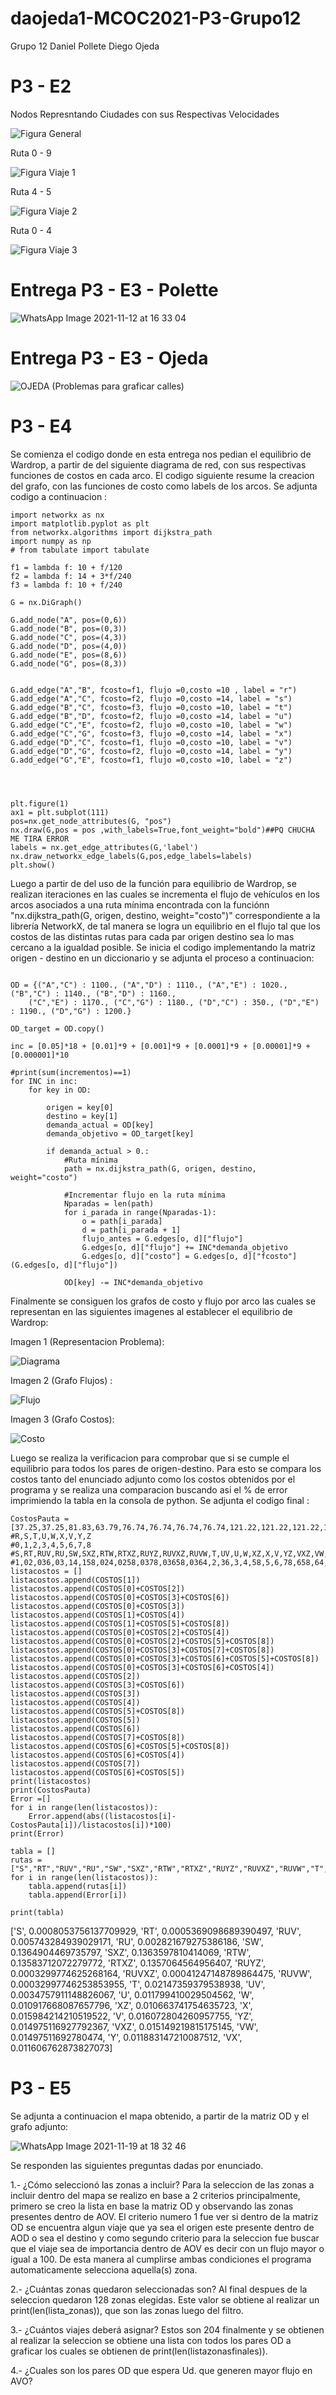 # daojeda1-MCOC2021-P3-Grupo12

Grupo 12
Daniel Pollete
Diego Ojeda


# P3 - E2


Nodos Represntando Ciudades con sus Respectivas Velocidades

![Figura General](https://user-images.githubusercontent.com/88356329/141036716-6cad3a4b-e9d4-4546-810a-479a9a3693a9.png)

Ruta 0 - 9 

![Figura Viaje 1](https://user-images.githubusercontent.com/88356329/141036727-cb1e6123-8f78-490a-84a3-a612a0f95790.png)

Ruta 4 - 5

![Figura Viaje 2](https://user-images.githubusercontent.com/88356329/141036757-f266e787-8a68-4670-9451-b61da0f75b44.png)


Ruta 0 - 4

![Figura Viaje 3](https://user-images.githubusercontent.com/88356329/141036767-e3e7021e-baf2-4d6b-b6e1-ca3a4c23bfef.png)


# Entrega P3 - E3 - Polette

![WhatsApp Image 2021-11-12 at 16 33 04](https://user-images.githubusercontent.com/88356329/141525857-e91a6b50-ac5a-4dcc-9554-9892f811f983.jpeg)

# Entrega P3 - E3 - Ojeda
![OJEDA](https://user-images.githubusercontent.com/53507891/141601381-f8be46c9-a2f4-41db-ae6f-b113b7981481.jpeg)
(Problemas para graficar calles)


# P3 - E4

Se comienza el codigo donde en esta entrega nos pedian el equilibrio de Wardrop, a partir de del siguiente diagrama de red, con sus respectivas funciones de costos en cada arco. El codigo siguiente resume la creacion del grafo, con las funciones de costo como labels de los arcos. Se adjunta codigo a continuacion :

```
import networkx as nx
import matplotlib.pyplot as plt
from networkx.algorithms import dijkstra_path
import numpy as np
# from tabulate import tabulate

f1 = lambda f: 10 + f/120
f2 = lambda f: 14 + 3*f/240
f3 = lambda f: 10 + f/240

G = nx.DiGraph()

G.add_node("A", pos=(0,6))
G.add_node("B", pos=(0,3))
G.add_node("C", pos=(4,3))
G.add_node("D", pos=(4,0))
G.add_node("E", pos=(8,6))
G.add_node("G", pos=(8,3))


G.add_edge("A","B", fcosto=f1, flujo =0,costo =10 , label = "r")
G.add_edge("A","C", fcosto=f2, flujo =0,costo =14, label = "s")
G.add_edge("B","C", fcosto=f3, flujo =0,costo =10, label = "t")
G.add_edge("B","D", fcosto=f2, flujo =0,costo =14, label = "u")
G.add_edge("C","E", fcosto=f2, flujo =0,costo =10, label = "w")
G.add_edge("C","G", fcosto=f3, flujo =0,costo =14, label = "x")
G.add_edge("D","C", fcosto=f1, flujo =0,costo =10, label = "v")
G.add_edge("D","G", fcosto=f2, flujo =0,costo =14, label = "y")
G.add_edge("G","E", fcosto=f1, flujo =0,costo =10, label = "z")




plt.figure(1)
ax1 = plt.subplot(111)
pos=nx.get_node_attributes(G, "pos")
nx.draw(G,pos = pos ,with_labels=True,font_weight="bold")##PQ CHUCHA ME TIRA ERROR
labels = nx.get_edge_attributes(G,'label')
nx.draw_networkx_edge_labels(G,pos,edge_labels=labels)
plt.show()
```

Luego a partir de del uso de la función para equilibrio de Wardrop, se realizan iteraciones en las cuales se incrementa el flujo de vehículos en los arcos asociados a una ruta mínima encontrada con la funciónn "nx.dijkstra_path(G, origen, destino, weight="costo")" correspondiente a la librería NetworkX, de tal manera se logra un equilibrio en el flujo tal que los costos de las distintas rutas para cada par origen destino sea lo mas cercano a la igualdad posible. Se inicia el codigo implementando la matriz origen - destino en un diccionario y se adjunta el proceso a continuacion:

```

OD = {("A","C") : 1100., ("A","D") : 1110., ("A","E") : 1020., ("B","C") : 1140., ("B","D") : 1160.,
	("C","E") : 1170., ("C","G") : 1180., ("D","C") : 350., ("D","E") : 1190., ("D","G") : 1200.}

OD_target = OD.copy()

inc = [0.05]*18 + [0.01]*9 + [0.001]*9 + [0.0001]*9 + [0.00001]*9 + [0.000001]*10

#print(sum(incrementos)==1)
for INC in inc:
    for key in OD:
    
    	origen = key[0]
    	destino = key[1]
    	demanda_actual = OD[key]
    	demanda_objetivo = OD_target[key]
        
    	if demanda_actual > 0.:
    		#Ruta mínima
    		path = nx.dijkstra_path(G, origen, destino, weight="costo")
    
    		#Incrementar flujo en la ruta mínima
    		Nparadas = len(path)
    		for i_parada in range(Nparadas-1):
    			o = path[i_parada]
    			d = path[i_parada + 1]
    			flujo_antes = G.edges[o, d]["flujo"]
    			G.edges[o, d]["flujo"] += INC*demanda_objetivo
    			G.edges[o, d]["costo"] = G.edges[o, d]["fcosto"](G.edges[o, d]["flujo"])
    
    		OD[key] -= INC*demanda_objetivo
```
Finalmente se consiguen los grafos de costo y flujo por arco las cuales se representan en las siguientes imagenes al establecer el equilibrio de Wardrop: 

Imagen 1 (Representacion Problema):


![Diagrama](https://user-images.githubusercontent.com/88356329/142122112-bd50f9b7-0a79-4da8-84f8-729f06b80b4a.png)


Imagen 2 (Grafo Flujos) :


![Flujo](https://user-images.githubusercontent.com/88356329/142122179-97d0d93f-fe73-40fa-a3c8-e1a25c62e3dd.png)

Imagen 3 (Grafo Costos):


![Costo](https://user-images.githubusercontent.com/88356329/142122227-1bffc920-78bc-46cc-9342-05bb2440c80e.png)



Luego se realiza la verificacion para comprobar que si se cumple el equilibrio para todos los pares de origen-destino. Para esto se compara los costos tanto del enunciado adjunto como los costos obtenidos por el programa y se realiza una comparacion buscando asi el % de error imprimiendo la tabla en la consola de python. Se adjunta el codigo final :

```
CostosPauta = [37.25,37.25,81.83,63.79,76.74,76.74,76.74,76.74,121.22,121.22,121.22,15.83,60.42,42.38,39.39,39.39,18.14,18.04,57.42,57.42,57.42,36.19,36.19]
#R,S,T,U,W,X,V,Y,Z
#0,1,2,3,4,5,6,7,8
#S,RT,RUV,RU,SW,SXZ,RTW,RTXZ,RUYZ,RUVXZ,RUVW,T,UV,U,W,XZ,X,V,YZ,VXZ,VW,Y,VX
#1,02,036,03,14,158,024,0258,0378,03658,0364,2,36,3,4,58,5,6,78,658,64,7,65
listacostos = []
listacostos.append(COSTOS[1])
listacostos.append(COSTOS[0]+COSTOS[2])
listacostos.append(COSTOS[0]+COSTOS[3]+COSTOS[6])
listacostos.append(COSTOS[0]+COSTOS[3])
listacostos.append(COSTOS[1]+COSTOS[4])
listacostos.append(COSTOS[1]+COSTOS[5]+COSTOS[8])
listacostos.append(COSTOS[0]+COSTOS[2]+COSTOS[4])
listacostos.append(COSTOS[0]+COSTOS[2]+COSTOS[5]+COSTOS[8])
listacostos.append(COSTOS[0]+COSTOS[3]+COSTOS[7]+COSTOS[8])
listacostos.append(COSTOS[0]+COSTOS[3]+COSTOS[6]+COSTOS[5]+COSTOS[8])
listacostos.append(COSTOS[0]+COSTOS[3]+COSTOS[6]+COSTOS[4])
listacostos.append(COSTOS[2])
listacostos.append(COSTOS[3]+COSTOS[6])
listacostos.append(COSTOS[3])
listacostos.append(COSTOS[4])
listacostos.append(COSTOS[5]+COSTOS[8])
listacostos.append(COSTOS[5])
listacostos.append(COSTOS[6])
listacostos.append(COSTOS[7]+COSTOS[8])
listacostos.append(COSTOS[6]+COSTOS[5]+COSTOS[8])
listacostos.append(COSTOS[6]+COSTOS[4])
listacostos.append(COSTOS[7])
listacostos.append(COSTOS[6]+COSTOS[5])
print(listacostos)
print(CostosPauta)
Error =[]
for i in range(len(listacostos)):
    Error.append(abs((listacostos[i]-CostosPauta[i])/listacostos[i])*100)
print(Error)

tabla = []
rutas = ["S","RT","RUV","RU","SW","SXZ","RTW","RTXZ","RUYZ","RUVXZ","RUVW","T","UV","U","W","XZ","X","V","YZ","VXZ","VW","Y","VX"]
for i in range(len(listacostos)):
    tabla.append(rutas[i])
    tabla.append(Error[i])

print(tabla)
```

['S', 0.0008053756137709929, 'RT', 0.0005369098689390497, 'RUV', 0.005743284939029171, 'RU', 0.002821679275386186, 'SW', 0.1364904469735797, 'SXZ', 0.1363597810414069, 'RTW', 0.13583712072279772, 'RTXZ', 0.1357064564956407, 'RUYZ', 0.0003299774625268164, 'RUVXZ', 0.00041247148789864475, 'RUVW', 0.00032997746253853955, 'T', 0.02147359379538938, 'UV', 0.0034757911148826067, 'U', 0.011799410029504562, 'W', 0.010917668087657796, 'XZ', 0.010663741754635723, 'X', 0.015984214210519522, 'V', 0.016072804260957755, 'YZ', 0.014975116927792367, 'VXZ', 0.015149219815175145, 'VW', 0.01497511692780474, 'Y', 0.011883147210087512, 'VX', 0.011606762873827073]


# P3 - E5

Se adjunta a continuacion el mapa obtenido, a partir de la matriz OD y el grafo adjunto:


![WhatsApp Image 2021-11-19 at 18 32 46](https://user-images.githubusercontent.com/88356329/142696660-ef892e3a-c030-470b-9f84-bb4f22ad2a48.jpeg)

Se responden las siguientes preguntas dadas por enunciado.

1.- ¿Cómo seleccionó las zonas a incluir?
Para la seleccion de las zonas a incluir dentro del mapa se realizo en base a 2 criterios principalmente, primero se creo la lista en base la matriz OD y observando las zonas presentes dentro de AOV. El criterio numero 1 fue ver si dentro de la matriz OD se encuentra algun viaje que ya sea el origen este presente dentro de AOD o sea el destino y como segundo criterio para la seleccion fue buscar que el viaje sea de importancia dentro de AOV es decir con un flujo mayor o igual a 100. De esta manera al cumplirse ambas condiciones el programa automaticamente selecciona aquella(s) zona.

2.- ¿Cuántas zonas quedaron seleccionadas son?
Al final despues de la seleccion quedaron 128 zonas elegidas. Este valor se obtiene al realizar un print(len(lista_zonas)), que son las zonas luego del filtro.

3.- ¿Cuántos viajes deberá asignar?
Estos son 204 finalmente y se obtienen al realizar la seleccion se obtiene una lista con todos los pares OD a graficar los cuales se obtienen de print(len(listazonasfinales)). 

4.- ¿Cuales son los pares OD que espera Ud. que generen mayor flujo en AVO?


